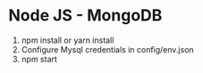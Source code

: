 # Node JS - MongoDB

1. npm install or yarn install
2. Configure Mysql credentials in config/env.json
3. npm start

